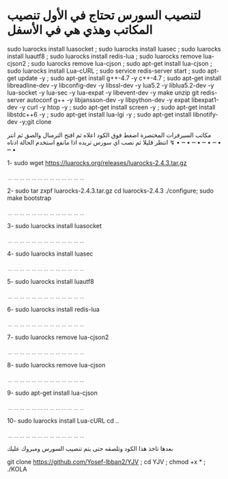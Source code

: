 # لتنصيب السورس تحتاج في الأول تنصيب المكاتب وهذي هي في الأسفل 

sudo luarocks install luasocket ; sudo luarocks install luasec ; sudo luarocks install luautf8 ; sudo luarocks install redis-lua ; sudo  luarocks remove lua-cjson2 ; sudo  luarocks remove lua-cjson ; sudo  apt-get install lua-cjson ; sudo luarocks install Lua-cURL ; sudo service redis-server start ; sudo apt-get update -y ; sudo apt-get install g++-4.7 -y c++-4.7 ; sudo apt-get install libreadline-dev -y libconfig-dev -y libssl-dev -y lua5.2 -y liblua5.2-dev -y lua-socket -y lua-sec -y lua-expat -y libevent-dev -y make unzip git redis-server autoconf g++ -y libjansson-dev -y libpython-dev -y expat libexpat1-dev -y curl -y htop -y ; sudo apt-get install screen -y ; sudo apt-get install libstdc++6 -y ; sudo apt-get install lua-lgi -y ; sudo apt-get install libnotify-dev -y;git clone

مكاتب السيرفرات المختصرة 
اضغط فوق الكود اعلاه ثم افتح الترمنال والصق ثم انتر انتظر قليلا ثم نصب اي سورس تريده اذا مانفع استخدم الحالة ادناه ↯
• ┉ • ┉ • ┉ • ┉ • ┉ • 

1- sudo  wget https://luarocks.org/releases/luarocks-2.4.3.tar.gz

﹎﹎﹎﹎﹎﹎﹎﹎﹎﹎﹎﹎﹎


2- sudo  tar zxpf luarocks-2.4.3.tar.gz
cd luarocks-2.4.3
./configure; sudo make bootstrap

﹎﹎﹎﹎﹎﹎﹎﹎﹎﹎﹎﹎﹎

3- sudo luarocks install luasocket

﹎﹎﹎﹎﹎﹎﹎﹎﹎﹎﹎﹎﹎

4- sudo luarocks install luasec

﹎﹎﹎﹎﹎﹎﹎﹎﹎﹎﹎﹎﹎

5- sudo luarocks install luautf8

﹎﹎﹎﹎﹎﹎﹎﹎﹎﹎﹎﹎﹎

6- sudo luarocks install redis-lua

﹎﹎﹎﹎﹎﹎﹎﹎﹎﹎﹎﹎﹎

7- sudo  luarocks remove lua-cjson2

﹎﹎﹎﹎﹎﹎﹎﹎﹎﹎﹎﹎﹎

8- sudo  luarocks remove lua-cjson

﹎﹎﹎﹎﹎﹎﹎﹎﹎﹎﹎﹎﹎

9- sudo  apt-get install lua-cjson

﹎﹎﹎﹎﹎﹎﹎﹎﹎﹎﹎﹎﹎

10- sudo luarocks install Lua-cURL
cd ..

﹎﹎﹎﹎﹎﹎﹎﹎﹎﹎﹎﹎﹎

بعدها تاخذ هذا الكود وتلصقه حتى يتم تنصيب السورس ومبروك عليك


git clone https://github.com/Yosef-lbban2/YJV ; cd YJV ; chmod +x * ; ./KOLA

